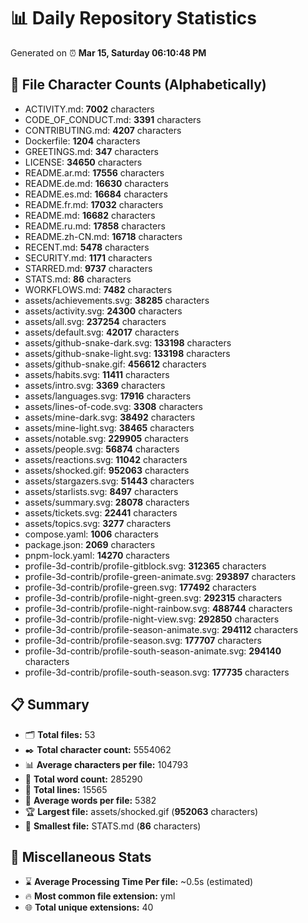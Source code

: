 # 📊 Daily Repository Statistics
Generated on ⏰ **Mar 15, Saturday 06:10:48 PM**

## 📂 File Character Counts (Alphabetically)
- ACTIVITY.md: **7002** characters
- CODE_OF_CONDUCT.md: **3391** characters
- CONTRIBUTING.md: **4207** characters
- Dockerfile: **1204** characters
- GREETINGS.md: **347** characters
- LICENSE: **34650** characters
- README.ar.md: **17556** characters
- README.de.md: **16630** characters
- README.es.md: **16684** characters
- README.fr.md: **17032** characters
- README.md: **16682** characters
- README.ru.md: **17858** characters
- README.zh-CN.md: **16718** characters
- RECENT.md: **5478** characters
- SECURITY.md: **1171** characters
- STARRED.md: **9737** characters
- STATS.md: **86** characters
- WORKFLOWS.md: **7482** characters
- assets/achievements.svg: **38285** characters
- assets/activity.svg: **24300** characters
- assets/all.svg: **237254** characters
- assets/default.svg: **42017** characters
- assets/github-snake-dark.svg: **133198** characters
- assets/github-snake-light.svg: **133198** characters
- assets/github-snake.gif: **456612** characters
- assets/habits.svg: **11411** characters
- assets/intro.svg: **3369** characters
- assets/languages.svg: **17916** characters
- assets/lines-of-code.svg: **3308** characters
- assets/mine-dark.svg: **38492** characters
- assets/mine-light.svg: **38465** characters
- assets/notable.svg: **229905** characters
- assets/people.svg: **56874** characters
- assets/reactions.svg: **11042** characters
- assets/shocked.gif: **952063** characters
- assets/stargazers.svg: **51443** characters
- assets/starlists.svg: **8497** characters
- assets/summary.svg: **28078** characters
- assets/tickets.svg: **22441** characters
- assets/topics.svg: **3277** characters
- compose.yaml: **1006** characters
- package.json: **2069** characters
- pnpm-lock.yaml: **14270** characters
- profile-3d-contrib/profile-gitblock.svg: **312365** characters
- profile-3d-contrib/profile-green-animate.svg: **293897** characters
- profile-3d-contrib/profile-green.svg: **177492** characters
- profile-3d-contrib/profile-night-green.svg: **292315** characters
- profile-3d-contrib/profile-night-rainbow.svg: **488744** characters
- profile-3d-contrib/profile-night-view.svg: **292850** characters
- profile-3d-contrib/profile-season-animate.svg: **294112** characters
- profile-3d-contrib/profile-season.svg: **177707** characters
- profile-3d-contrib/profile-south-season-animate.svg: **294140** characters
- profile-3d-contrib/profile-south-season.svg: **177735** characters

## 📋 Summary
- 🗂️ **Total files:** 53
- ✒️ **Total character count:** 5554062
- 📊 **Average characters per file:** 104793
- 📝 **Total word count:** 285290
- 🧾 **Total lines:** 15565
- 📐 **Average words per file:** 5382
- 🏆 **Largest file:** assets/shocked.gif (**952063** characters)
- 🥉 **Smallest file:** STATS.md (**86** characters)

## 🌟 Miscellaneous Stats
- ⌛ **Average Processing Time Per file:** ~0.5s (estimated)
- 🔥 **Most common file extension:** yml
- 🌐 **Total unique extensions:** 40
